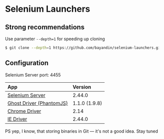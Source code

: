 # Selenium Launchers

## Strong recommendations
Use parameter `--depth=1` for speeding up cloning
```bash
$ git clone --depth=1 https://github.com/bayandin/selenium-launchers.git
```

## Configuration
Selenium Server port: 4455

| App | Version |
|:-----------|:-------------|
| [Selenium Server](http://selenium-release.storage.googleapis.com/index.html) | 2.44.0
| [Ghost Driver (PhantomJS)](https://bitbucket.org/ariya/phantomjs/downloads/) | 1.1.0 (1.9.8)
| [Chrome Driver](http://chromedriver.storage.googleapis.com/index.html) | 2.14
| [IE Driver](http://selenium-release.storage.googleapis.com/index.html) | 2.44.0

PS yep, I know, that storing binaries in Git — it's not a good idea. Stay tuned
